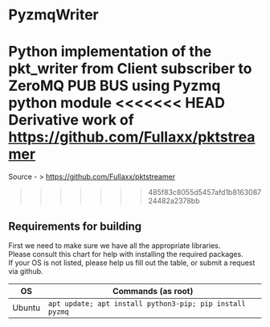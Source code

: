 # PyzmqWriter
Python implementation of the pkt_writer from 
Client subscriber to ZeroMQ PUB BUS using Pyzmq python module 
<<<<<<< HEAD
Derivative work of https://github.com/Fullaxx/pktstreamer
=======
Source - > https://github.com/Fullaxx/pktstreamer
>>>>>>> 485f83c8055d5457afd1b816308724482a2378bb

## Requirements for building
First we need to make sure we have all the appropriate libraries. \
Please consult this chart for help with installing the required packages. \
If your OS is not listed, please help us fill out the table, or submit a request via github.

| OS     | Commands (as root)                                                   |
| ------ | -------------------------------------------------------------------- |
| Ubuntu | `apt update; apt install python3-pip; pip install pyzmq`                                      |
